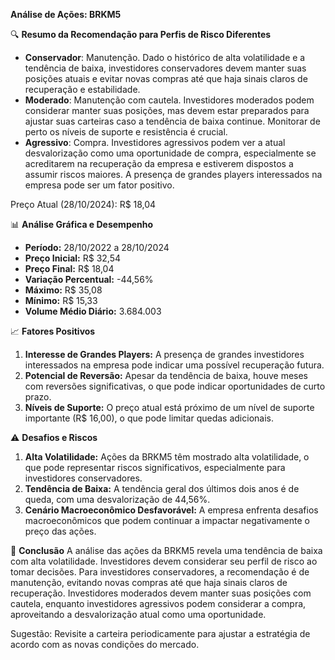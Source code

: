 **Análise de Ações: BRKM5**

🔍 **Resumo da Recomendação para Perfis de Risco Diferentes**
- **Conservador**: Manutenção. Dado o histórico de alta volatilidade e a tendência de baixa, investidores conservadores devem manter suas posições atuais e evitar novas compras até que haja sinais claros de recuperação e estabilidade.
- **Moderado**: Manutenção com cautela. Investidores moderados podem considerar manter suas posições, mas devem estar preparados para ajustar suas carteiras caso a tendência de baixa continue. Monitorar de perto os níveis de suporte e resistência é crucial.
- **Agressivo**: Compra. Investidores agressivos podem ver a atual desvalorização como uma oportunidade de compra, especialmente se acreditarem na recuperação da empresa e estiverem dispostos a assumir riscos maiores. A presença de grandes players interessados na empresa pode ser um fator positivo.

Preço Atual (28/10/2024): R$ 18,04

📊 **Análise Gráfica e Desempenho**
- **Período:** 28/10/2022 a 28/10/2024
- **Preço Inicial:** R$ 32,54
- **Preço Final:** R$ 18,04
- **Variação Percentual:** -44,56%
- **Máximo:** R$ 35,08
- **Mínimo:** R$ 15,33
- **Volume Médio Diário:** 3.684.003

📈 **Fatores Positivos**
1. **Interesse de Grandes Players:** A presença de grandes investidores interessados na empresa pode indicar uma possível recuperação futura.
2. **Potencial de Reversão:** Apesar da tendência de baixa, houve meses com reversões significativas, o que pode indicar oportunidades de curto prazo.
3. **Níveis de Suporte:** O preço atual está próximo de um nível de suporte importante (R$ 16,00), o que pode limitar quedas adicionais.

⚠️ **Desafios e Riscos**
1. **Alta Volatilidade:** Ações da BRKM5 têm mostrado alta volatilidade, o que pode representar riscos significativos, especialmente para investidores conservadores.
2. **Tendência de Baixa:** A tendência geral dos últimos dois anos é de queda, com uma desvalorização de 44,56%.
3. **Cenário Macroeconômico Desfavorável:** A empresa enfrenta desafios macroeconômicos que podem continuar a impactar negativamente o preço das ações.

📌 **Conclusão**
A análise das ações da BRKM5 revela uma tendência de baixa com alta volatilidade. Investidores devem considerar seu perfil de risco ao tomar decisões. Para investidores conservadores, a recomendação é de manutenção, evitando novas compras até que haja sinais claros de recuperação. Investidores moderados devem manter suas posições com cautela, enquanto investidores agressivos podem considerar a compra, aproveitando a desvalorização atual como uma oportunidade.

Sugestão: Revisite a carteira periodicamente para ajustar a estratégia de acordo com as novas condições do mercado.